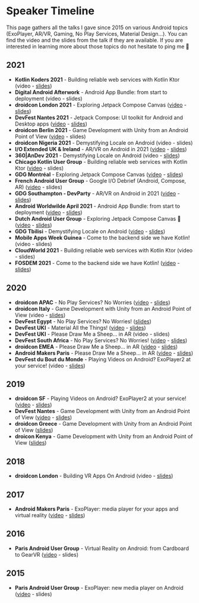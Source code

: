 # Speaker Timeline
This page gathers all the talks I gave since 2015 on various Android topics (ExoPlayer, AR/VR, Gaming, No Play Services, Material Design...). You can find the video and the slides from the talk if they are available. If you are interested in learning more about those topics do not hesitate to ping me 🙂

## 2021
- **Kotlin Koders 2021** - Building reliable web services with Kotlin Ktor (video - [slides](https://speakerdeck.com/oleur/building-reliable-web-services-with-kotlin-ktor))
- **Digital Android Afterwork** - Android App Bundle: from start to deployment (video - slides)
- **droidcon London 2021** - Exploring Jetpack Compose Canvas ([video](https://www.droidcon.com/2021/11/18/exploring-jetpack-compose-canvas/) - [slides](https://speakerdeck.com/oleur/exploring-jetpack-compose-canvas-d5900161-9f30-4981-b208-f4321aeb9641))
- **DevFest Nantes 2021** - Jetpack Compose: UI toolkit for Android and Desktop apps ([video](https://www.youtube.com/watch?v=9wiR7OXg5ig) - [slides](https://speakerdeck.com/oleur/jetpack-compose-ui-toolkit-for-android-and-desktop-apps))
- **droidcon Berlin 2021** - Game Development with Unity from an Android Point of View ([video](https://www.droidcon.com/2021/11/10/game-development-with-unity-from-an-android-point-of-view/) - slides)
- **droidcon Nigeria 2021** - Demystifying Locale on Android (video - slides)
- **I/O Extended UK & Ireland** - AR/VR on Android in 2021 ([video](https://youtu.be/MopzaUUZbjw?t=4668) - [slides](https://speakerdeck.com/oleur/vr-on-android-in-2021))
- **360|AnDev 2021** - Demystifying Locale on Android (video - [slides](https://speakerdeck.com/oleur/demystifying-locale-on-android-e9c40efc-0d67-4205-a12e-d646b3276082))
- **Chicago Kotlin User Group** - Building reliable web services with Kotlin Ktor ([video](https://www.youtube.com/watch?v=Ilr6O0PlbeA) - slides)
- **GDG Montréal** - Exploring Jetpack Compose Canvas ([video](https://www.youtube.com/watch?v=OVdPe-FCDwM) - [slides](https://speakerdeck.com/oleur/exploring-jetpack-compose-canvas-630fe5cd-6a36-4b29-b5ce-1371c248c87a))
- **French Android User Group** - Google I/O Debrief (Android, Compose, AR) ([video](https://www.youtube.com/watch?v=UrzXIN6Hu2Y) - slides)
- **GDG Southampton - DevParty** - AR/VR on Android in 2021 ([video](https://www.youtube.com/watch?v=c8ugVMzdHwU) - [slides](https://speakerdeck.com/oleur/vr-on-android-in-2021))
- **Android Worldwilde April 2021** - Android App Bundle: from start to deployment ([video](https://www.youtube.com/watch?v=jdANyUIFV68) - [slides](https://speakerdeck.com/oleur/android-app-bundle-from-start-to-deployment))
- **Dutch Android User Group** - Exploring Jetpack Compose Canvas 🎨 ([video](https://www.youtube.com/watch?v=HtaRmOjkk64) - [slides](https://speakerdeck.com/oleur/exploring-jetpack-compose-canvas))
- **GDG Tbilisi** - Demystifying Locale on Android ([video](https://www.youtube.com/watch?v=fe6n_Oi5BtM) - [slides](https://speakerdeck.com/oleur/demystifying-locale-on-android))
- **Mobile Apps Week Guinea** - Come to the backend side we have Kotlin! (video - slides)
- **CloudWorld 2021** - Building reliable web services with Kotlin Ktor (video - slides)
- **FOSDEM 2021** - Come to the backend side we have Kotlin! ([video](https://video.fosdem.org/2021/D.kotlin/come_to_the_backend_side.webm) - [slides](https://speakerdeck.com/oleur/come-to-the-backend-side-we-have-kotlin))

## 2020
- **droidcon APAC** - No Play Services? No Worries ([video](https://www.droidcon.com/media-detail?video=491025043) - [slides](https://speakerdeck.com/oleur/no-play-services-no-worries-24e9d3bd-a8e0-49d5-a7ba-8506fde4d546))
- **droidcon Italy** - Game Development with Unity from an Android Point of View (video - [slides](https://speakerdeck.com/oleur/game-development-with-unity-from-an-android-point-of-view-550ac739-1261-4c14-86d3-c5810ecb34ac))
- **DevFest Egypt** - No Play Services? No Worries! ([slides](https://speakerdeck.com/oleur/no-play-service-no-worries))
- **DevFest UKI** - Material All the Things! ([video](https://youtu.be/803jB3RLi_s?t=24460) - [slides](https://speakerdeck.com/oleur/material-all-the-things))
- **DevFest UKI** - Please Draw Me a Sheep... in AR (video - slides)
- **DevFest South Africa** - No Play Services? No Worries! ([video](https://www.youtube.com/watch?v=Y1n5nl15174) - [slides](https://speakerdeck.com/oleur/no-play-services-no-worries))
- **droidcon EMEA** - Please Draw Me a Sheep... in AR ([video](https://www.droidcon.com/media-detail?video=470526121) - [slides](https://speakerdeck.com/oleur/please-draw-me-a-sheep-dot-dot-dot-in-ar-6a446b2b-44c4-459a-b243-68f9a8ad1725))
- **Android Makers Paris** - Please Draw Me a Sheep... in AR ([video](https://www.youtube.com/watch?v=f0X_Z8QpEjs) - [slides](https://speakerdeck.com/oleur/please-draw-me-a-sheep-dot-dot-dot-in-ar))
- **DevFest du Bout du Monde** - Playing Videos on Android? ExoPlayer2 at your service! (video - [slides](https://speakerdeck.com/oleur/playing-videos-on-android-exoplayer2-at-your-service-bd716a69-e7ca-4f06-aa4a-611dc6705638))

## 2019
- **droidcon SF** - Playing Videos on Android? ExoPlayer2 at your service! ([video](https://www.droidcon.com/media-detail?video=380848856) - [slides](https://speakerdeck.com/oleur/playing-videos-on-android-exoplayer2-at-your-service))
- **DevFest Nantes** - Game Development with Unity from an Android Point of View ([video](https://www.youtube.com/watch?v=G8q7UK3LZlM) - [slides](https://speakerdeck.com/oleur/game-development-with-unity-from-an-android-point-of-view-at-devfestnantes))
- **droidcon Greece** - Game Development with Unity from an Android Point of View ([slides](https://speakerdeck.com/oleur/game-development-with-unity-from-an-android-point-of-view-4db883ca-ea16-4de8-b2b9-195057975fcf))
- **droicon Kenya** - Game Development with Unity from an Android Point of View ([slides](https://speakerdeck.com/oleur/game-development-with-unity-from-an-android-point-of-view))

## 2018
- **droidcon London** - Building VR Apps On Android (video - [slides](https://speakerdeck.com/oleur/building-vr-apps-on-android))

## 2017
- **Android Makers Paris** - ExoPlayer: media player for your apps and virtual reality ([video](https://www.youtube.com/watch?v=NvDoNB5bZeA) - [slides](https://speakerdeck.com/oleur/exoplayer-player-multimedia-pour-les-applications-et-la-realite-virtuelle))

## 2016
- **Paris Android User Group** - Virtual Reality on Android: from Cardboard to GearVR ([video](https://www.youtube.com/watch?v=qZSFPeOFJFY) - slides)

## 2015
- **Paris Android User Group** - ExoPlayer: new media player on Android ([video](https://www.youtube.com/watch?v=zchp8HmnXLE) - slides)
